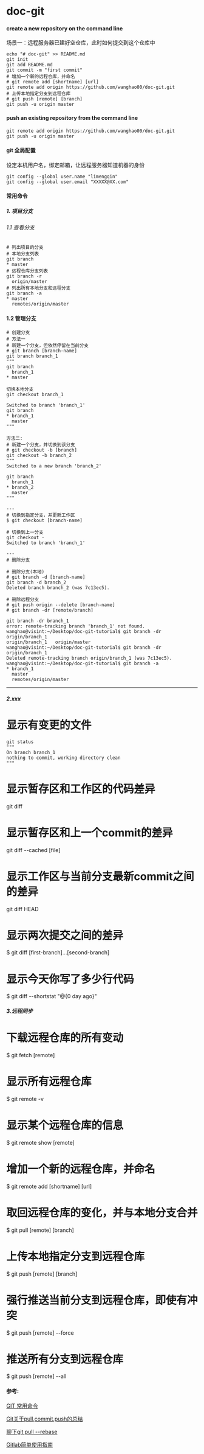 # doc-git

#### create a new repository on the command line
场景一：远程服务器已建好空仓库，此时如何提交到这个仓库中
```
echo "# doc-git" >> README.md
git init
git add README.md
git commit -m "first commit"
# 增加一个新的远程仓库，并命名
# git remote add [shortname] [url]
git remote add origin https://github.com/wanghao00/doc-git.git
# 上传本地指定分支到远程仓库
# git push [remote] [branch]
git push -u origin master
```

#### push an existing repository from the command line
```
git remote add origin https://github.com/wanghao00/doc-git.git
git push -u origin master
```
#### git 全局配置
设定本机用户名，绑定邮箱，让远程服务器知道机器的身份
```
git config --global user.name "limengqin"
git config --global user.email "XXXXX@XX.com"
```

#### 常用命令

##### 1. 项目分支
###### 1.1 查看分支
```
# 列出项目的分支
# 本地分支列表
git branch
* master
# 远程仓库分支列表
git branch -r 
  origin/master
# 列出所有本地分支和远程分支
git branch -a
* master
  remotes/origin/master
```
#### 1.2 管理分支
```
# 创建分支
# 方法一
# 新建一个分支，但依然停留在当前分支
# git branch [branch-name]
git branch branch_1
"""
git branch
  branch_1
* master

切换本地分支
git checkout branch_1 

Switched to branch 'branch_1'
git branch
* branch_1
  master
"""

方法二:
# 新建一个分支，并切换到该分支
# git checkout -b [branch]
git checkout -b branch_2
"""
Switched to a new branch 'branch_2'

git branch 
  branch_1
* branch_2
  master
"""

---
# 切换到指定分支，并更新工作区
$ git checkout [branch-name]

# 切换到上一分支
git checkout -
Switched to branch 'branch_1'

---
# 删除分支

# 删除分支(本地)
# git branch -d [branch-name]
git branch -d branch_2 
Deleted branch branch_2 (was 7c13ec5).

# 删除远程分支
# git push origin --delete [branch-name]
# git branch -dr [remote/branch]

git branch -dr branch_1 
error: remote-tracking branch 'branch_1' not found.
wanghao@visint:~/Desktop/doc-git-tutorial$ git branch -dr origin/branch_1 
origin/branch_1   origin/master     
wanghao@visint:~/Desktop/doc-git-tutorial$ git branch -dr origin/branch_1 
Deleted remote-tracking branch origin/branch_1 (was 7c13ec5).
wanghao@visint:~/Desktop/doc-git-tutorial$ git branch -a
* branch_1
  master
  remotes/origin/master
```

---

##### 2.xxx
# 显示有变更的文件
```
git status
"""
On branch branch_1
nothing to commit, working directory clean
"""
```
# 显示暂存区和工作区的代码差异
git diff

# 显示暂存区和上一个commit的差异
git diff --cached [file]

# 显示工作区与当前分支最新commit之间的差异
git diff HEAD

# 显示两次提交之间的差异
$ git diff [first-branch]...[second-branch]

# 显示今天你写了多少行代码
$ git diff --shortstat "@{0 day ago}"

##### 3.远程同步

# 下载远程仓库的所有变动
$ git fetch [remote]

# 显示所有远程仓库
$ git remote -v

# 显示某个远程仓库的信息
$ git remote show [remote]

# 增加一个新的远程仓库，并命名
$ git remote add [shortname] [url]

# 取回远程仓库的变化，并与本地分支合并
$ git pull [remote] [branch]

# 上传本地指定分支到远程仓库
$ git push [remote] [branch]

# 强行推送当前分支到远程仓库，即使有冲突
$ git push [remote] --force

# 推送所有分支到远程仓库
$ git push [remote] --all
#### 参考:

[GIT 常用命令](https://www.cnblogs.com/chenwolong/p/GIT.html)

[Git关于pull,commit,push的总结](https://www.cnblogs.com/wnbahmbb/p/6568179.html)

[聊下git pull --rebase](https://www.cnblogs.com/wangiqngpei557/p/6056624.html)

[Gitlab简单使用指南](https://blog.csdn.net/lemonaha/article/details/69977098)
